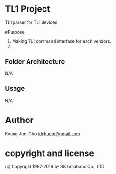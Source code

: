 # TL1 Project
TL1 parser for TL1 devices

#Purpose 
1. Making TL1 command interface for each vendors.
2. 

## Folder Architecture
N/A

## Usage
N/A

# Author 
Kyung Jun, Cho <idchuem@gmail.com>
#

# copyright and license
(c) Copyright 1997-2019 by SK broaband Co., LTD